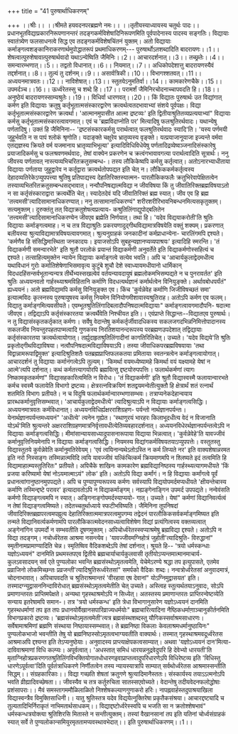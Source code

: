 +++
title = "41 पुरुषार्थाधिकरणम्"

+++
।।श्रीः।। ।।श्रीमते हयवदनपरब्रह्मणे नमः।। ।।तृतीयस्याध्यायस्य चतुर्थः पादः।। प्रधानभूतविद्याप्रकारनिरूपणानन्तरं तदङ्गकर्मविशेषादिनिरूपणमिति पूर्वपादेनास्य पादस्य सङ्गतिः। विद्यायाः स्वातंत्र्येण फलसाधनत्वे सिद्ध एव तदङ्गकर्मविशेषचिंतनं युक्तम्। अतो विद्यायाः कर्माङ्गत्वशङ्कानिराकरणार्थमुपोद्धातरूपं प्रथमाधिकरणम्--- पुरुषार्थोऽतशब्दादिति बादरायणः।।1।। शेषत्वात्पुरुशेषावात्पुरुषार्थवादो यथाऽन्येष्विति जैमिनिः।।2।। आचारदर्शनात्।।3।। तच्छ्रतेः।।4।। समन्वारम्भणात्।।5।। तद्वतो विधानात्।।6।। नियमात्।।7।। अधिकोपदेशात्तु बादरायणस्यैवं तद्दर्शनात्।।8।। तुल्यं तु दर्शनम्।।9।। असार्वत्रिकी।।10।। विभागश्शतवत्।।11।। अध्ययनमात्रवतः।।12।। नाविशेषात्।।13।। स्तुतयेऽनुमतिर्वा।।14।। कामकारेणचैके।।15।। उपमर्दञ्च।।16।। ऊर्ध्वरेतस्सु च शब्दे हि।।17।। परामर्शं जैमिनिरचोदनाच्चापवदति हि।।18।। अनुष्ठेयं बादरायणस्साम्यश्रुतेः।।19।। विधिर्वा धारणवत्।।20।। किं विद्यातः पुरुषार्थः उत विद्यांगात् कर्मण इति विद्यायाः क्रतुषु कर्तृभूतात्मसंस्कारद्वारेण क्रत्वर्थत्वतदभावाभ्यां संशये पूर्वपक्षः। विद्या कर्तृभूतात्मसंस्कारद्वारेण क्रत्वर्था। 'आत्मानमुपासीत आत्मा द्रष्टव्यः' इति द्वितीयाश्रुतितव्यप्रत्ययाभ्यां" विद्यायाः कर्मसु कर्तृभूतात्मसंस्कारत्वावगमात्। एवं च 'ब्रह्मविदाप्नोति पर' मित्यादिषु फलश्रुतिरर्थवादः। यथान्येषु पर्णतादिषु। उक्तं हि जैमिनिना-- 'द्रष्टसंस्कारकर्मसु परार्थत्वात् फलश्रुतिरर्थवादः स्यादि'ति। 'यस्य पर्णमयी जुहूर्भवति न स पापं श्लोकं श्रृणोति। यदाङ्क्ते चक्षुरेव भ्रातृव्यस्य वृङ्क्ते। यत्प्रयाजानूयाजा इज्यन्ते वर्मवा एतद्यज्ञस्य क्रियते वर्म यजमानाय भ्रातृव्याभिभूत्या' इत्यादिविधिविधेयेषु पर्णतादिद्रव्येष्वञ्जनादिसंस्कारेषु प्रयाजादिकर्मसु च फलश्रवणमर्थवादः, तेषां वाक्येन प्रकरणेन च क्रत्वंगभावावगत्या परार्थत्वादिति सूत्रार्थः। ननु जीवस्य पर्णतावत् नास्त्यव्यभिचरितक्रतुसम्बन्ध-। तस्य लौकिकेष्वपि कर्मसु कर्तृत्वात्। अतोऽनारभ्याधीताया विद्यायाः पर्णताया जुहूद्वारेव न कर्तृद्वारा क्रत्वर्थतोपपद्यत इति चेत् न। लौकिककर्मकर्तृत्वस्य देहादव्यतिरेकेऽप्युपपत्त्या श्रुतिषु प्रतिपाद्यस्य देहातिरिक्तस्यात्मन- पारलौकिकफलैः क्रतुभिरेवापेक्षितत्वेन तस्याव्यभितरितक्रतुसम्बन्धसद्भावात्। नन्वौपनिषद्यात्मविद्या न जीवविषया किं तु जीवातिरिक्तब्रह्मविषयाऽतो न सा कर्तृसंस्काराद्वारा क्रत्वर्थेति चेत्। स्यादेतदेवं यदि जीवातिरिक्तं ब्रह्म स्यात्। जीव एव हि ब्रह्म 'तत्त्वमसी'त्यादिसामानाधिकरण्यात्। ननु तत्सामानाधिकरण्यं" शरीरशरीरिभावनिबन्धनमित्यसकृतुक्तम्। सत्यमुक्तम्। दुरुक्तंतु तत् विद्याक्रतुशेषत्वप्रत्याय- कश्रुतिलिंगाद्युपोद्बलितेन 'तत्त्वमसी'त्यादिसामानाधिकरण्येन जीवएव ब्रह्मेति निर्णयात्। तथा हि। 'यदेव विद्ययाकरोती'ति श्रुतिः विद्यायाः कर्माङ्गत्वमाह। न च तत्र विद्याश्रुतिः प्रकरयणादुद्गीथविद्यामात्रविषयेति वक्तुं शक्यम्। प्रकरणात् बलीयस्या श्रुत्याविद्यामात्रविषयत्वावगमात्। श्रुत्यनुग्राहकं जनकादीनां कर्मप्राधान्येना- चारलिंगमपि द्दश्यते। 'कर्मणैव हि संसिद्धिमास्थिता जनकादयः। इयाजसोऽपि सुबहून्यज्ञानप्यव्यपाश्रयः' इत्यादिहि स्मरन्ति। 'तं विद्याकर्मणी समन्वारभेते' इति श्रुतौ परलोकं प्रयान्तं विद्याकर्मणी अनुवर्तेते इति विद्याकर्मणोस्सहित्यं च द्दश्यते। तत्साहित्यमुक्तेन न्यायेन विद्यायाः कर्माङ्गत्वे सत्येव भवति। अपि च 'आचार्यकुलाद्वेदमधीत्य यथाविधानं गुरोः कर्मातिशेषेणाभिसमावृत्य कुटुंबे शुचौ देशे स्वाध्यायमधीयानो धार्मिकान् विदधदहिंसन्सर्वभूतान्यन्यत्र तीर्थेभ्यस्सखल्वेवं वर्तयन्यावदायुषं ब्रह्मलोकमभिसम्पद्यते न च पुनरावर्तत' इति श्रुतिः अध्ययनवतो गार्हस्थ्याश्रमविहितानि कर्माणि विदधत्यर्थज्ञानं कर्मार्थत्वेन विनियुङ्क्ते। अर्थावबोधपर्यंतं" ह्यध्ययनं। अतो ब्रह्मविद्यामपि कर्मसु विनियुङ्क्त एव। किंच 'कुर्वन्नेवेह कर्माणि जिजीविषच्छतं समा' इत्यात्मविदः कृत्स्नस्य पुरुषायुषस्य कर्मसु नियमेन विनियोगमीशावास्यश्रुतिराह। अतोऽपि कर्मण एव फलम्। विद्यातु कर्माङ्गमित्यवसीयते। एवम्भूतश्रुतिलिंगादिबलादौपनिषदात्मविद्यायाः" कर्माङ्गत्वावगमादौपनि- षदात्मा जीवएव। तद्विद्याऽपि कर्तृसंस्कारतया क्रत्वर्थैवेति निश्चीयत इति।। एवंप्राप्ते सिद्धान्तः--विद्यातएव पुरुषार्थः। न तु विद्यासंस्कृतकर्तृकात् कर्मणः। सर्वेषु वेदान्तेषु कर्मकर्तृर्जीवादधिकस्य सकलजगदभिन्ननिमित्तोपादानस्य सकलजीव नियन्तुरपहतपाप्मत्वादि गुणकस्य निरतिशयानन्दरूपस्य परब्रह्मणउपदेशात् तद्विद्यायाः कर्तृसंस्कारतया क्रत्वर्थत्वायोगात्। तर्ह्युदाहृतश्रुतिलिंगादीनां कागतिरितिचेत्। उच्यते। 'यदेव विद्यये'ति श्रुतिः प्रकृतोद्गीथविद्याविषया। नत्वौपनिषदात्मविद्याविषयाऽपि। तस्या जीवाधिकपरब्रह्मविषयायाः 'तथा विद्वान्नामरूपाद्विमुक्त' इत्यादिश्रुतिशतैः पतब्रह्मप्राप्तिफलकतया प्रमितायाः स्वतन्त्रत्वेन कर्माङ्गत्वायोगात्। आचारदर्शनं तु विद्यायाः कर्मानंगत्वेऽपि तुल्यम्। 'किमर्था वयमध्येष्यामहे किमर्था वयं यक्ष्यामहे येषां न आत्मे'त्यपि दर्शनात्। कथं कर्मतत्त्यागयोरपि ब्रह्मवित्सु द्दष्टयोरुपपत्तिः। फलार्थकर्मणां त्यागः निष्कामकृतकर्मणां" विद्यासहकारित्वमिति न विरोधः। 'तं विद्याकर्मणी' इति श्रुतौ विद्यास्वस्मै फलायान्वारभते कर्मच स्वस्मै फलायेति विभागो द्रष्टव्यः। क्षेत्ररत्नविक्रयिणं शतद्वयमन्वेतीत्युक्तौ हि क्षेत्रार्थं शतं रत्नार्थं शतमिति विभागः प्रतीयते। न च विदुषि फलार्थकर्मान्वारम्भणासम्भवः। तत्राप्यनेकदेहान्वयाय प्रारब्धकर्मानुवृत्तिसम्भवात्। 'आचार्यकुलाद्वेदमधीत्ये' त्यादिश्रुत्याऽपि न विद्यायाः कर्माङ्गत्वसिद्धिः। अध्ययनमात्रवतः कर्मविधानात्। अध्ययनविधिर्ह्यक्षरराशिग्रहण- पर्यन्तो नार्थज्ञानपर्यन्तः। येनार्थज्ञानपर्यन्तमध्ययनं" 'अधीत्ये' त्यनेन गृह्येत। 'स्थाणुरयं भारहरः किलाभूदधीत्य वेदं न विजानाति योऽर्थ'मिति श्रुत्यन्तरे अक्षरराशिग्रहणमात्रनिर्वृत्तावधीत्येतिव्यवहारदर्शनात्। अध्ययनविधेरर्थज्ञानपर्यन्तत्वेऽपि न विद्यायाः कर्माङ्गत्वसिद्धिः। मीमांसान्यायसाध्यादुपासनारूपाया विद्याया भिन्नत्वात्। 'कुर्वन्नेवेहे'ति यावज्जीवं कर्मानुवृत्तिनियमेनापि न विद्यायाः कर्माङ्गत्वसिद्धिः। नियमस्य विद्यांगकर्मविषयतयाऽप्युपपत्तेः। वस्तुतस्तु विद्यास्तुतये कुर्वन्नेवेति कर्मानुमतिरेवेयम्। 'एवं त्वयिनान्यथेऽतोऽस्ति न कर्म लिप्यते नर' इति वाक्यशेषान्नरमत इति नरो निस्सङ्गः तस्मिन्नात्मविदि त्वयि यावज्जीवं यत्किंचित्कर्म क्रियमाणमपि न श्लिष्यते इदं तत्वमिति हि विद्यामाहात्म्यस्तुतिरितः" प्रतीयते। अपिचैके शाखिनः कामकारेण ब्रह्मविद्यानिष्ठस्य गार्हस्थ्यत्यागमधीयते 'किं प्रजया करिष्यामो येषां नोऽयमात्माऽयं" लोक' इति। अतोऽपि विद्या कर्मांगं। न हि विद्यायाः कर्मांगत्वे पूर्वं प्रधानत्वांगानुष्ठानमुपपद्यते। अपि च पुण्यापुण्यरूपस्य कर्मणः सर्वस्यापि विद्ययोपमर्दमप्यधीयते 'क्षीयन्तेचास्य कर्माणि तस्मिन्द्दष्टे परावर' इत्यादावतोऽपि न विद्याकर्माङ्गम्। नह्यङ्गेनाङ्गिन उपमर्द उपपद्यते। नन्वेवंसति कर्मणो विद्याङ्गत्वमपि न स्यात्। अङ्गिनाङ्गोपमर्दस्याप्ययो- गात्। उच्यते। येषां" कर्मणां विद्यानिवर्त्यत्वं न तेषां विद्याङ्गत्वमिष्यते। तदेतच्चतुर्थाध्याये स्फटीभविष्यति। जैमिनिना तूपनिषदां जीवादिरिक्तब्रह्मपरत्वमपह्नुत्य देहातिरिक्तात्ममात्रपरत्वमुपगम्य तद्वेदनं पारलौकिकसर्वकर्माङ्गमिष्यत इति तन्मते विद्यानिवर्त्यकर्मणामपि पारलौकिकात्मवेदनसाध्यत्वाविशेषेण विद्यां प्रत्यंगित्वस्य वक्तव्यत्वात् अङ्गेनांगिन उपमर्दो न सम्भवतीति दूषणमुक्तम्। अपिचोर्ध्वरेतस्स्वप्याश्रमेषु ब्रह्मविद्या द्दश्यते। अतोऽपि न विद्या तदङ्गम्। नचोर्ध्वरेतस आश्रमा नसन्त्येव। 'यावज्जीवमग्निहोत्रं जुहोती'त्यादिश्रुति- विरुद्धानां" स्मृतीनामप्रामाण्यादिति चेन्न। स्मृतिष्विव वैदिकशब्देऽपि तेषां दर्शनात्। श्रूयते हि-- 'त्रयो धर्मस्कन्धाः यज्ञोऽध्ययनं" दानमिति प्रथमस्तपएव द्वितीये ब्रह्मचार्याचार्यकुलवासी तृतीयोऽप्यन्तमात्मानमाचार्य- कुलऽवसादयन् सर्व एते पुण्यलोका भवन्ति ब्रह्मसंस्थोऽमृतत्वमेति, येचेमेऽरण्ये श्रद्धा तप इत्युपासते, एतमेव प्रव्राजिनो लोकमिच्छन्तः प्रव्रजन्ती'त्यादिश्रुतिरूर्ध्वरेतसां" समर्पको वैदिकः शब्दः। नन्वत्रोर्ध्वरेतसां अनुवादमात्रं, चोदनाभावात्। अपिचापवदति च श्रुतिराश्रमान्तरं 'वीरहावा एष देवानां" योऽग्निमुद्वासयत' इति। तस्मादग्न्युद्वासननिन्दाविरोधात् ब्रह्मसंस्थोऽमृतत्वमेतीति चेत् उच्यते। अस्त्विह स्तुत्यर्थतयाऽनुवादः, सोऽपि प्रमाणान्तरतः प्राप्तिमपेक्षते। अन्यथा गृहस्थाश्रमोऽपि न सिध्येत्। अतस्तस्य प्रमाणान्तरतः प्राप्तिरन्वेष्टव्येति सन्याय इतरेषामपि समान-। तत्र 'त्रयो धर्मस्कन्ध' इति त्रेधा विभागानुसारेण यज्ञोऽध्ययनं दानमिति गृहस्थधर्माणां तप इत तपः प्रधानयोर्वैखानसपारिव्राज्यधर्मयोः" ब्रह्मचारित्यादिना नैष्ठिकधर्माणा़ञ्चानुकीर्तनमिति विभागप्रकारो द्रष्टव्यः। 'ब्रह्मसंस्थोऽमृतत्वमेती'त्यत्र ब्रह्मसंस्थशब्दस्तु यौगिकस्सर्वाश्रमसाधारणः। सर्वेषामाश्रमिणां ब्रह्मणि संस्थाया निष्ठायास्सम्भवात्। ते ब्रह्मनिष्ठा विकलाः केवलाश्रमधर्मानुष्ठायिनः" पुण्यलोकभाजो भवन्तीति तेषु यो ब्रह्मनिष्ठस्सोऽमृतत्वभाग्यवतीति वाक्यार्थः। तस्मात् गृहस्थाश्रमवदूर्ध्वरेतस आश्रमाअपि द्दश्यन्त इति तेऽप्यनुष्ठेयाः। अनुवादस्य प्राप्त्याक्षेपकत्वसाम्यात्। अथवा 'यज्ञोऽध्ययनं दान'मित्या- दाविवाश्रमाणां विधि कल्प्यः। अपूर्वत्वात्। 'अधस्तात् समिधं धारयन्ननुद्रवेदुपरि हि देवेभ्यो धारयती'ति मृताग्निहोत्रप्रकरणगतश्रुतिलिंगविभक्तियोगातधोधारणइवाप्राप्तत्वादुपरिधारणेऽपि विधिरेष्टव्य इति 'विधिस्तु धारणेऽपूर्वत्वा'दिति पूर्वतंत्राधिकरणे निर्णीतत्वेन तस्य न्यायस्यात्रापि साम्यात् सर्वथोर्ध्वरेतस आश्रमास्सन्तीति सिद्धम्।। संग्रहकारिकाः।। विद्या गच्छति शेषतां क्रतुगणे श्रुत्यादिमानैस्ततः। संस्कार्यस्य तयाऽऽत्मनोऽपि भवति व्रीह्यादिवच्छेषता।। जीवस्यैव च तत्र कर्तुरुचिता सातस्सएवोच्यते। वेदान्तेषु तदीयवेदनफलोद्धोषाः प्रशंसापराः।। मैवं समस्तागममौळिलाळितो निश्शेषकल्याणगुणाकरो हरिः। नापह्नवार्हस्तदुपाश्रयाखिला विद्यास्वन्त्रैव विमुक्तिसाधिनी।। यातु श्रुतिस्तत्र यदेव विद्ययेत्नूक्तिरेषा प्रकृतैकसंश्रया। आचारद्दष्ट्यादि च तुल्यतादिभिर्निराकृतं नाभिमतार्थसाधकम्।। विद्याद्दष्टोर्ध्वरेस्स्वपि च भजति सा न क्रतोश्शेषभावं" धर्मस्कन्धत्रयोक्त्या श्रुतिशिरसि मितास्ते न सन्तीत्युक्तम्। तस्यां वैखानसानां तप इति यतिनां चोर्ध्वसंग्राहकं स्यात् सर्वे ते पुण्यलोकान्समियुरमृततामप्यवस्थावभेदात्।। इति पुरुषार्थाधिकरणम्।।1।।
